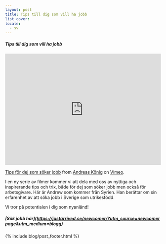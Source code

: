 ```yaml
---
layout: post
title: Tips till dig som vill ha jobb
list_cover:
locale:
  - sv
---
```

##### Tips till dig som vill ha jobb

<iframe src="https://player.vimeo.com/video/217457835" width="100%" height="360" frameborder="0" webkitallowfullscreen mozallowfullscreen allowfullscreen></iframe> <p><a href="https://vimeo.com/217457835">Tips f&ouml;r dej som s&ouml;ker jobb</a> from <a href="https://vimeo.com/user63572179">Andreas K&ouml;nig</a> on <a href="https://vimeo.com">Vimeo</a>.</p>

I en ny serie av filmer kommer vi att dela med oss av nyttiga och inspirerande tips och trix, både för dej som söker jobb men också för arbetsgivare. Här är Andrew som kommer från Syrien. Han berättar om sin erfarenhet av att söka jobb i Sverige som utrikesfödd.

Vi tror på potentialen i dig som nyanländ!

##### [Sök jobb här](https://justarrived.se/newcomer/?utm_source=newcomer page&utm_medium=blogg)


{% include blog/post_footer.html %}

